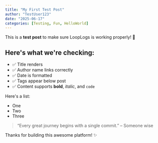```yaml
---
title: "My First Test Post"
author: "TestUser123"
date: "2025-06-17"
categories: [Testing, Fun, HelloWorld]
---
```


This is a **test post** to make sure LoopLogs is working properly! 🚀

## Here's what we're checking:
- ✅ Title renders
- ✅ Author name links correctly
- ✅ Date is formatted
- ✅ Tags appear below post
- ✅ Content supports **bold**, _italic_, and `code`

Here's a list:
- One
- Two
- Three

> “Every great journey begins with a single commit.” – Someone wise

Thanks for building this awesome platform! ✨
